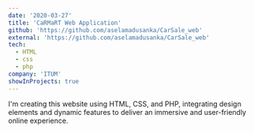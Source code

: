 ```yaml
---
date: '2020-03-27'
title: 'CaRMaRT Web Application'
github: 'https://github.com/aselamadusanka/CarSale_web'
external: 'https://github.com/aselamadusanka/CarSale_web'
tech:
  - HTML
  - css
  - php
company: 'ITUM'
showInProjects: true
---
```


I'm creating this website using HTML, CSS, and PHP, integrating design elements and dynamic features to deliver an immersive and user-friendly online experience.
